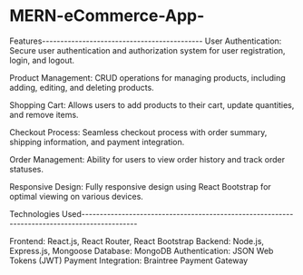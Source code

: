 # MERN-eCommerce-App-


Features--------------------------------------------
User Authentication: Secure user authentication and authorization system for user registration, login, and logout.

Product Management: CRUD operations for managing products, including adding, editing, and deleting products.

Shopping Cart: Allows users to add products to their cart, update quantities, and remove items.

Checkout Process: Seamless checkout process with order summary, shipping information, and payment integration.

Order Management: Ability for users to view order history and track order statuses.

Responsive Design: Fully responsive design using React Bootstrap for optimal viewing on various devices.

Technologies Used---------------------------------------------------------------------------------------------

Frontend: React.js, React Router, React Bootstrap
Backend: Node.js, Express.js, Mongoose
Database: MongoDB
Authentication: JSON Web Tokens (JWT)
Payment Integration: Braintree Payment Gateway


